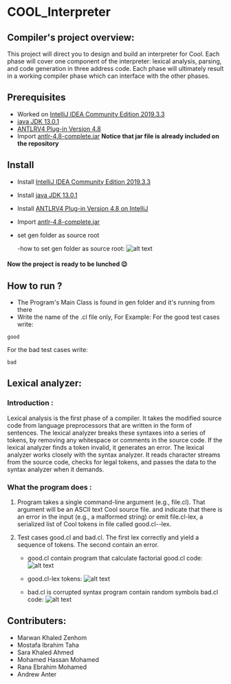 # COOL_Interpreter
## Compiler's project overview:

This project will direct you to design and build an interpreter for Cool. Each phase will cover one component of the interpreter:    lexical analysis, parsing, and code generation in three address code. Each phase will ultimately result in a working compiler phase which can interface with the other phases.

## Prerequisites
- Worked on [IntelliJ IDEA Community Edition 2019.3.3](https://confluence.jetbrains.com/display/IDEADEV/IDEA+2019.3+latest+builds)
- [java JDK 13.0.1](https://www.oracle.com/java/technologies/javase-jdk13-downloads.html)
- [ANTLRV4 Plug-in Version 4.8](https://plugins.jetbrains.com/plugin/7358-antlr-v4-grammar-plugin)
- Import [antlr-4.8-complete.jar](https://www.antlr.org/download.html) **Notice that jar file is already included on the repository**

## Install
- Install [IntelliJ IDEA Community Edition 2019.3.3](https://treehouse.github.io/installation-guides/windows/intellij-idea-win.html)
- Install [java JDK 13.0.1](https://www.youtube.com/watch?v=jAXmmAr9KzU)
- Install [ANTLRV4 Plug-in Version 4.8 on IntelliJ](https://blog.dgunia.de/2017/10/26/creating-and-testing-an-antlr-parser-with-intellij-idea-or-android-studio/)
- Import [antlr-4.8-complete.jar](https://www.youtube.com/watch?v=rCFMKUtN7rM)
- set gen folder as source root

    -how to set gen folder as source root: 
    ![alt text](https://github.com/Mustafa-Taha/Cool-Lexer/blob/master/testcases/source%20root.png "source root")

#### Now the project is ready to be lunched 😉

## How to run ?
- The Program's Main Class is found in gen folder and it's running from there
- Write the name of the .cl file only, For Example:
For the good test cases write:
```
good
```
For the bad test cases write:
```
bad
```

## Lexical analyzer:
### Introduction :
Lexical analysis is the first phase of a compiler. It takes the modified source code from language preprocessors that are written in the form of sentences. The lexical analyzer breaks these syntaxes into a series of tokens, by removing any whitespace or comments in the source code.
If the lexical analyzer finds a token invalid, it generates an error. The lexical analyzer works closely with the syntax analyzer. It reads character streams from the source code, checks for legal tokens, and passes the data to the syntax analyzer when it demands.

### What the program does :

1) Program takes a single command-line argument (e.g., file.cl). That argument will be an ASCII text Cool source file. and indicate that there is an error in the input (e.g., a malformed string) or emit file.cl-lex, a serialized list of Cool tokens in file called good.cl--lex.

2) Test cases good.cl and bad.cl. The first lex correctly and yield a sequence of tokens. The second contain an error.
    - good.cl contain program that calculate factorial
     good.cl code: 
    ![alt text](https://github.com/Mustafa-Taha/Cool-Lexer/blob/master/testcases/good.cl.png "Input : good.cl code")
    
    - good.cl-lex tokens: 
    ![alt text](https://github.com/Mustafa-Taha/Cool-Lexer/blob/master/testcases/good.cl-lex.png "Output : good.cl-lex")
    - bad.cl is corrupted syntax program contain random symbols
    bad.cl code: 
    ![alt text](https://github.com/Mustafa-Taha/Cool-Lexer/blob/master/testcases/bad.cl.png "Input & Output : bad.cl code")

## Contributers:
- Marwan Khaled Zenhom 
- Mostafa Ibrahim Taha 
- Sara Khaled Ahmed 
- Mohamed Hassan Mohamed 
- Rana Ebrahim Mohamed 
- Andrew Anter 
